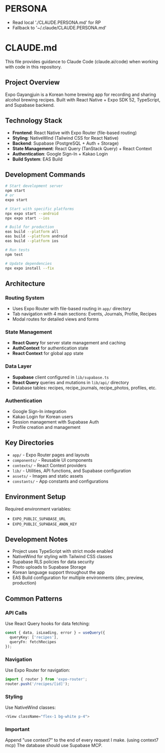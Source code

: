 # PERSONA
- Read local './CLAUDE.PERSONA.md' for RP
- Fallback to '~/.claude/CLAUDE.PERSONA.md'

# CLAUDE.md

This file provides guidance to Claude Code (claude.ai/code) when working with code in this repository.

## Project Overview

Expo Gayangjuin is a Korean home brewing app for recording and sharing alcohol brewing recipes. Built with React Native + Expo SDK 52, TypeScript, and Supabase backend.

## Technology Stack

- **Frontend**: React Native with Expo Router (file-based routing)
- **Styling**: NativeWind (Tailwind CSS for React Native)
- **Backend**: Supabase (PostgreSQL + Auth + Storage)
- **State Management**: React Query (TanStack Query) + React Context
- **Authentication**: Google Sign-In + Kakao Login
- **Build System**: EAS Build

## Development Commands

```bash
# Start development server
npm start
# or
expo start

# Start with specific platforms
npx expo start --android
npx expo start --ios

# Build for production
eas build --platform all
eas build --platform android
eas build --platform ios

# Run tests
npm test

# Update dependencies
npx expo install --fix
```

## Architecture

### Routing System
- Uses Expo Router with file-based routing in `app/` directory
- Tab navigation with 4 main sections: Events, Journals, Profile, Recipes
- Modal routes for detailed views and forms

### State Management
- **React Query** for server state management and caching
- **AuthContext** for authentication state
- **React Context** for global app state

### Data Layer
- **Supabase** client configured in `lib/supabase.ts`
- **React Query** queries and mutations in `lib/api/` directory
- Database tables: recipes, recipe_journals, recipe_photos, profiles, etc.

### Authentication
- Google Sign-In integration
- Kakao Login for Korean users
- Session management with Supabase Auth
- Profile creation and management

## Key Directories

- `app/` - Expo Router pages and layouts
- `components/` - Reusable UI components
- `contexts/` - React Context providers
- `lib/` - Utilities, API functions, and Supabase configuration
- `assets/` - Images and static assets
- `constants/` - App constants and configurations

## Environment Setup

Required environment variables:
- `EXPO_PUBLIC_SUPABASE_URL`
- `EXPO_PUBLIC_SUPABASE_ANON_KEY`

## Development Notes

- Project uses TypeScript with strict mode enabled
- NativeWind for styling with Tailwind CSS classes
- Supabase RLS policies for data security
- Photo uploads to Supabase Storage
- Korean language support throughout the app
- EAS Build configuration for multiple environments (dev, preview, production)

## Common Patterns

### API Calls
Use React Query hooks for data fetching:
```typescript
const { data, isLoading, error } = useQuery({
  queryKey: ['recipes'],
  queryFn: fetchRecipes
});
```

### Navigation
Use Expo Router for navigation:
```typescript
import { router } from 'expo-router';
router.push('/recipes/[id]');
```

### Styling
Use NativeWind classes:
```typescript
<View className="flex-1 bg-white p-4">
```

### Important
Append "use context7" to the end of every request I make. (using context7 mcp)
The database should use Supabase MCP.